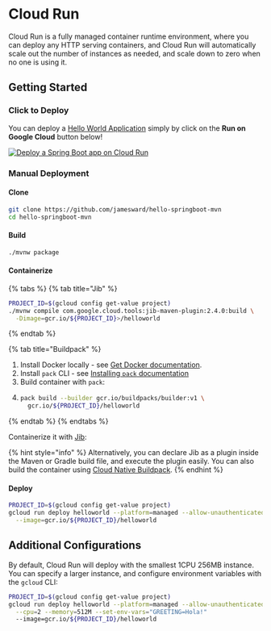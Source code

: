 # Cloud Run

Cloud Run is a fully managed container runtime environment, where you can deploy any HTTP serving containers, and Cloud Run will automatically scale out the number of instances as needed, and scale down to zero when no one is using it.

## Getting Started

### Click to Deploy

You can deploy a [Hello World Application](https://github.com/jamesward/hello-springboot-mvn.git) simply by click on the **Run on Google Cloud** button below!

[![Deploy a Spring Boot app on Cloud Run](https://deploy.cloud.run/button.svg)](https://deploy.cloud.run/?git_repo=https://github.com/jamesward/hello-springboot-mvn.git)

### Manual Deployment

#### Clone

```bash
git clone https://github.com/jamesward/hello-springboot-mvn
cd hello-springboot-mvn
```

#### Build

```bash
./mvnw package
```

#### Containerize

{% tabs %}
{% tab title="Jib" %}
```bash
PROJECT_ID=$(gcloud config get-value project)
./mvnw compile com.google.cloud.tools:jib-maven-plugin:2.4.0:build \
  -Dimage=gcr.io/${PROJECT_ID}>/helloworld
```
{% endtab %}

{% tab title="Buildpack" %}
1. Install Docker locally - see [Get Docker documentation](https://docs.docker.com/get-docker/).
2. Install `pack` CLI - see [Installing `pack` documentation](https://buildpacks.io/docs/install-pack/)
3. Build container with `pack`:
4. ```bash
   pack build --builder gcr.io/buildpacks/builder:v1 \
     gcr.io/${PROJECT_ID}/helloworld 
   ```
{% endtab %}
{% endtabs %}

Containerize it with [Jib](https://github.com/GoogleContainerTools/jib):

{% hint style="info" %}
Alternatively, you can declare Jib as a plugin inside the Maven or Gradle build file, and execute the plugin easily.  You can also build the container using [Cloud Native Buildpack](https://buildpacks.io/).
{% endhint %}

#### Deploy

```bash
PROJECT_ID=$(gcloud config get-value project)
gcloud run deploy helloworld --platform=managed --allow-unauthenticated \
  --image=gcr.io/${PROJECT_ID}/helloworld
```

## Additional Configurations

By default, Cloud Run will deploy with the smallest 1CPU 256MB instance. You can specify a larger instance, and configure environment variables with the `gcloud` CLI:

```bash
PROJECT_ID=$(gcloud config get-value project)
gcloud run deploy helloworld --platform=managed --allow-unauthenticated \
  --cpu=2 --memory=512M --set-env-vars="GREETING=Hola!"
  --image=gcr.io/${PROJECT_ID}/helloworld
```

